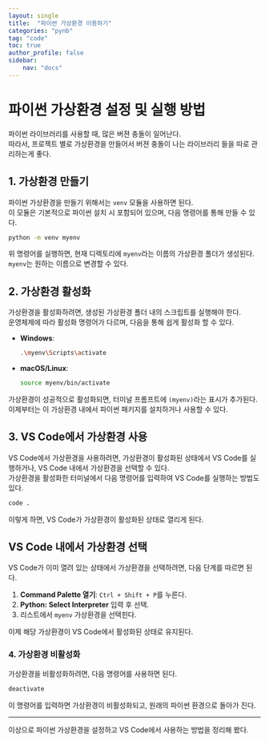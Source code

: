 ```yaml
---
layout: single
title:  "파이썬 가상환경 이용하기"
categories: "pynb"
tag: "code"
toc: true
author_profile: false
sidebar:
    nav: "docs"
---
```


# 파이썬 가상환경 설정 및 실행 방법
파이썬 라이브러리를 사용할 때, 많은 버젼 충돌이 일어난다.  
따라서, 프로젝트 별로 가상환경을 만들어서 버젼 충돌이 나는 라이브러리 들을 따로 관리하는게 좋다.  

## 1. 가상환경 만들기
파이썬 가상환경을 만들기 위해서는 `venv` 모듈을 사용하면 된다.  
이 모듈은 기본적으로 파이썬 설치 시 포함되어 있으며, 다음 명령어를 통해 만들 수 있다.  
```bash
python -m venv myenv
```  

위 명령어를 실행하면, 현재 디렉토리에 `myenv`라는 이름의 가상환경 폴더가 생성된다.  
`myenv`는 원하는 이름으로 변경할 수 있다.  

## 2. 가상환경 활성화

가상환경을 활성화하려면, 생성된 가상환경 폴더 내의 스크립트를 실행해야 한다.  
운영체제에 따라 활성화 명령어가 다르며, 다음을 통해 쉽게 활성화 할 수 있다.  

- **Windows**:

  ```bash
  .\myenv\Scripts\activate
  ```

- **macOS/Linux**:

  ```bash
  source myenv/bin/activate
  ```

가상환경이 성공적으로 활성화되면, 터미널 프롬프트에 `(myenv)`라는 표시가 추가된다.  
이제부터는 이 가상환경 내에서 파이썬 패키지를 설치하거나 사용할 수 있다.  

## 3. VS Code에서 가상환경 사용

VS Code에서 가상환경을 사용하려면, 가상환경이 활성화된 상태에서 VS Code를 실행하거나, VS Code 내에서 가상환경을 선택할 수 있다.  
가상환경을 활성화한 터미널에서 다음 명령어를 입력하여 VS Code를 실행하는 방법도 있다.  

```bash
code .
```

이렇게 하면, VS Code가 가상환경이 활성화된 상태로 열리게 된다.  

## VS Code 내에서 가상환경 선택

VS Code가 이미 열려 있는 상태에서 가상환경을 선택하려면, 다음 단계를 따르면 된다.

1. **Command Palette 열기**: `Ctrl + Shift + P`를 누른다.
2. **Python: Select Interpreter** 입력 후 선택.
3. 리스트에서 `myenv` 가상환경을 선택힌다.

이제 해당 가상환경이 VS Code에서 활성화된 상태로 유지된다.

### 4. 가상환경 비활성화

가상환경을 비활성화하려면, 다음 명령어를 사용하면 된다.

```bash
deactivate
```

이 명령어를 입력하면 가상환경이 비활성화되고, 원래의 파이썬 환경으로 돌아가 진다.

---

이상으로 파이썬 가상환경을 설정하고 VS Code에서 사용하는 방법을 정리해 봤다.  
